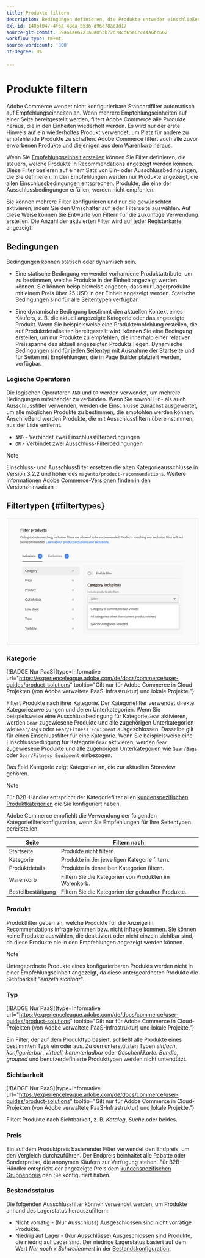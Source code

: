 ```yaml
---
title: Produkte filtern
description: Bedingungen definieren, die Produkte entweder einschließen oder von der Verwendung als Empfehlungen ausschließen.
exl-id: 140bf047-4f6a-48da-b536-d96e78ae3d17
source-git-commit: 59aa4ae67a1a8a853b72d78cd65a6cc44a6bc662
workflow-type: tm+mt
source-wordcount: '800'
ht-degree: 0%

---
```


# Produkte filtern

Adobe Commerce wendet nicht konfigurierbare Standardfilter automatisch auf Empfehlungseinheiten an. Wenn mehrere Empfehlungseinheiten auf einer Seite bereitgestellt werden, filtert Adobe Commerce alle Produkte heraus, die in den Einheiten wiederholt werden. Es wird nur der erste Hinweis auf ein wiederholtes Produkt verwendet, um Platz für andere zu empfehlende Produkte zu schaffen. Adobe Commerce filtert auch alle zuvor erworbenen Produkte und diejenigen aus dem Warenkorb heraus.

Wenn Sie [Empfehlungseinheit erstellen](create.md) können Sie Filter definieren, die steuern, welche Produkte in Recommendations angezeigt werden können. Diese Filter basieren auf einem Satz von Ein- oder Ausschlussbedingungen, die Sie definieren. In den Empfehlungen werden nur Produkte angezeigt, die allen Einschlussbedingungen entsprechen. Produkte, die eine der Ausschlussbedingungen erfüllen, werden nicht empfohlen.

Sie können mehrere Filter konfigurieren und nur die gewünschten aktivieren, indem Sie den Umschalter auf jeder Filterseite auswählen. Auf diese Weise können Sie Entwürfe von Filtern für die zukünftige Verwendung erstellen. Die Anzahl der aktivierten Filter wird auf jeder Registerkarte angezeigt.

## Bedingungen

Bedingungen können statisch oder dynamisch sein.

- Eine statische Bedingung verwendet vorhandene Produktattribute, um zu bestimmen, welche Produkte in der Einheit angezeigt werden können. Sie können beispielsweise angeben, dass nur Lagerprodukte mit einem Preis über 25 USD in der Einheit angezeigt werden. Statische Bedingungen sind für alle Seitentypen verfügbar.

- Eine dynamische Bedingung bestimmt den aktuellen Kontext eines Käufers, z. B. die aktuell angezeigte Kategorie oder das angezeigte Produkt. Wenn Sie beispielsweise eine Produktempfehlung erstellen, die auf Produktdetailseiten bereitgestellt wird, können Sie eine Bedingung erstellen, um nur Produkte zu empfehlen, die innerhalb einer relativen Preisspanne des aktuell angezeigten Produkts liegen. Dynamische Bedingungen sind für jeden Seitentyp mit Ausnahme der Startseite und für Seiten mit Empfehlungen, die in Page Builder platziert werden, verfügbar.

### Logische Operatoren

Die logischen Operatoren `AND` und `OR` werden verwendet, um mehrere Bedingungen miteinander zu verbinden. Wenn Sie sowohl Ein- als auch Ausschlussfilter verwenden, werden die Einschlüsse zunächst ausgewertet, um alle möglichen Produkte zu bestimmen, die empfohlen werden können. Anschließend werden Produkte, die mit Ausschlussfiltern übereinstimmen, aus der Liste entfernt.

- `AND` - Verbindet zwei Einschlussfilterbedingungen
- `OR` - Verbindet zwei Ausschluss-Filterbedingungen

>[!NOTE]
>
> Einschluss- und Ausschlussfilter ersetzen die alten Kategorieausschlüsse in Version 3.2.2 und höher des `magento/product-recommendations`. Weitere Informationen [ Adobe Commerce-Versionen finden ](release-notes.md) in den Versionshinweisen .

## Filtertypen {#filtertypes}

![Filter](assets/rec-conditions.png)

### Kategorie

[!BADGE Nur PaaS]{type=Informative url="https://experienceleague.adobe.com/de/docs/commerce/user-guides/product-solutions" tooltip="Gilt nur für Adobe Commerce in Cloud-Projekten (von Adobe verwaltete PaaS-Infrastruktur) und lokale Projekte."}

Filtert Produkte nach ihrer Kategorie. Der Kategoriefilter verwendet direkte Kategoriezuweisungen und deren Unterkategorien. Wenn Sie beispielsweise eine Ausschlussbedingung für Kategorie `Gear` aktivieren, werden `Gear` zugewiesene Produkte und alle zugehörigen Unterkategorien wie `Gear/Bags` oder `Gear/Fitness Equipment` ausgeschlossen. Dasselbe gilt für einen Einschlussfilter für eine Kategorie. Wenn Sie beispielsweise eine Einschlussbedingung für Kategorie `Gear` aktivieren, werden `Gear` zugewiesene Produkte und alle zugehörigen Unterkategorien wie `Gear/Bags` oder `Gear/Fitness Equipment` einbezogen.

Das Feld Kategorie zeigt Kategorien an, die zur aktuellen Storeview gehören.

>[!NOTE]
>
>Für B2B-Händler entspricht der Kategoriefilter allen [kundenspezifischen Produktkategorien](https://experienceleague.adobe.com/docs/commerce-admin/catalog/categories/category-permissions.html?lang=de) die Sie konfiguriert haben.

Adobe Commerce empfiehlt die Verwendung der folgenden Kategoriefilterkonfiguration, wenn Sie Empfehlungen für Ihre Seitentypen bereitstellen:

| Seite | Filtern nach |
|---|---|
| Startseite | Produkte nicht filtern. |
| Kategorie | Produkte in der jeweiligen Kategorie filtern. |
| Produktdetails | Produkte in denselben Kategorien filtern. |
| Warenkorb | Filtern Sie die Kategorien von Produkten im Warenkorb. |
| Bestellbestätigung | Filtern Sie die Kategorien der gekauften Produkte. |

### Produkt

Produktfilter geben an, welche Produkte für die Anzeige in Recommendations infrage kommen bzw. nicht infrage kommen. Sie können keine Produkte auswählen, die deaktiviert oder nicht einzeln sichtbar sind, da diese Produkte nie in den Empfehlungen angezeigt werden können.

>[!NOTE]
>
>Untergeordnete Produkte eines konfigurierbaren Produkts werden nicht in einer Empfehlungseinheit angezeigt, da diese untergeordneten Produkte die Sichtbarkeit &quot;_einzeln sichtbar“_.

### Typ

[!BADGE Nur PaaS]{type=Informative url="https://experienceleague.adobe.com/de/docs/commerce/user-guides/product-solutions" tooltip="Gilt nur für Adobe Commerce in Cloud-Projekten (von Adobe verwaltete PaaS-Infrastruktur) und lokale Projekte."}

Ein Filter, der auf dem Produkttyp basiert, schließt alle Produkte eines bestimmten Typs ein oder aus. Zu den unterstützten Typen _einfach_, _konfigurierbar_, _virtuell_, _herunterladbar_ oder _Geschenkkarte_. _Bundle_, _grouped_ und benutzerdefinierte Produkttypen werden nicht unterstützt.

### Sichtbarkeit

[!BADGE Nur PaaS]{type=Informative url="https://experienceleague.adobe.com/de/docs/commerce/user-guides/product-solutions" tooltip="Gilt nur für Adobe Commerce in Cloud-Projekten (von Adobe verwaltete PaaS-Infrastruktur) und lokale Projekte."}

Filtert Produkte nach Sichtbarkeit, z. B. _Katalog_, _Suche_ oder beides.

### Preis

Ein auf dem Produktpreis basierender Filter verwendet den Endpreis, um den Vergleich durchzuführen. Der Endpreis beinhaltet alle Rabatte oder Sonderpreise, die anonymen Käufern zur Verfügung stehen. Für B2B-Händler entspricht der angezeigte Preis dem [kundenspezifischen Gruppenpreis](https://experienceleague.adobe.com/docs/commerce-admin/catalog/products/pricing/pricing-advanced.html?lang=de) den Sie konfiguriert haben.

### Bestandsstatus

Die folgenden Ausschlussfilter können verwendet werden, um Produkte anhand des Lagerstatus herauszufiltern:

- Nicht vorrätig - (Nur Ausschluss) Ausgeschlossen sind nicht vorrätige Produkte.
- Niedrig auf Lager - (Nur Ausschlüsse) Ausgeschlossen sind Produkte, die niedrig auf Lager sind. Der niedrige Lagerstatus basiert auf dem Wert _Nur noch x Schwellenwert_ in der [Bestandskonfiguration](https://experienceleague.adobe.com/docs/commerce-admin/config/catalog/inventory.html?lang=de).
